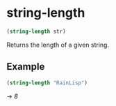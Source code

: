 # string-length
```scheme
(string-length str)
```
Returns the length of a given string.

## Example
```scheme
(string-length "RainLisp")
```
-> *8*
